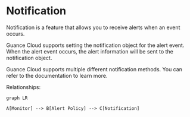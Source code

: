 # Notification

Notification is a feature that allows you to receive alerts when an event occurs.

Guance Cloud supports setting the notification object for the alert event. When the alert event occurs, the alert information will be sent to the notification object.

Guance Cloud supports multiple different notification methods. You can refer to the documentation to learn more.

Relationships:

```mermaid
graph LR

A[Monitor] --> B[Alert Policy] --> C[Notification]
```
